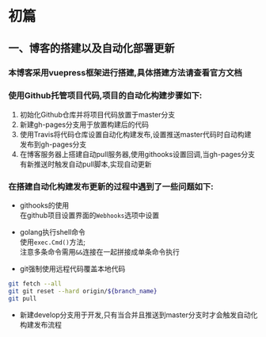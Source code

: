 # 初篇

## 一、博客的搭建以及自动化部署更新

### 本博客采用vuepress框架进行搭建,具体搭建方法请查看官方文档

### 使用Github托管项目代码,项目的自动化构建步骤如下:
  1. 初始化Github仓库并将项目代码放置于master分支
  2. 新建gh-pages分支用于放置构建后的代码
  3. 使用Travis将代码仓库设置自动化构建发布,设置推送master代码时自动构建发布到gh-pages分支
  4. 在博客服务器上搭建自动pull服务器,使用githooks设置回调,当gh-pages分支有新推送时触发自动pull脚本,实现自动更新

### 在搭建自动化构建发布更新的过程中遇到了一些问题如下:
  * githooks的使用<br>
在github项目设置界面的`Webhooks`选项中设置

  * golang执行shell命令<br>
使用`exec.Cmd()`方法;<br>
注意多条命令需用`&&`连接在一起拼接成单条命令执行

  * git强制使用远程代码覆盖本地代码
```bash
git fetch --all
git git reset --hard origin/${branch_name}
git pull
```

  * 新建develop分支用于开发,只有当合并且推送到master分支时才会触发自动化构建发布流程